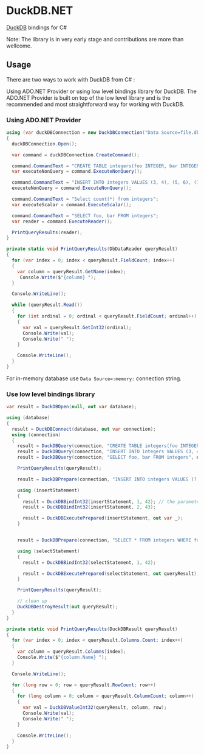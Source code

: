 # DuckDB.NET

[DuckDB](https://duckdb.org/) bindings for C#

Note: The library is in very early stage and contributions are more than wellcome.

## Usage

There are two ways to work with DuckDB from C# :

Using ADO.NET Provider or using low level bindings library for DuckDB. The ADO.NET Provider is built on top of the low level library and is the recommended and most straightforward way for working with DuckDB.

### Using ADO.NET Provider

```cs
using (var duckDBConnection = new DuckDBConnection("Data Source=file.db"))
{
  duckDBConnection.Open();

  var command = duckDBConnection.CreateCommand();

  command.CommandText = "CREATE TABLE integers(foo INTEGER, bar INTEGER);";
  var executeNonQuery = command.ExecuteNonQuery();

  command.CommandText = "INSERT INTO integers VALUES (3, 4), (5, 6), (7, 8);";
  executeNonQuery = command.ExecuteNonQuery();

  command.CommandText = "Select count(*) from integers";
  var executeScalar = command.ExecuteScalar();

  command.CommandText = "SELECT foo, bar FROM integers";
  var reader = command.ExecuteReader();

  PrintQueryResults(reader);
}

private static void PrintQueryResults(DbDataReader queryResult)
{
  for (var index = 0; index < queryResult.FieldCount; index++)
  {
    var column = queryResult.GetName(index);
     Console.Write($"{column} ");
  }

  Console.WriteLine();

  while (queryResult.Read())
  {
    for (int ordinal = 0; ordinal < queryResult.FieldCount; ordinal++)
    {
      var val = queryResult.GetInt32(ordinal);
      Console.Write(val);
      Console.Write(" ");
    }

    Console.WriteLine();
  }
}
```

For in-memory database use `Data Source=:memory:` connection string.

### Use low level bindings library

```cs
var result = DuckDBOpen(null, out var database);

using (database)
{
  result = DuckDBConnect(database, out var connection);
  using (connection)
  {
    result = DuckDBQuery(connection, "CREATE TABLE integers(foo INTEGER, bar INTEGER);", out var queryResult);
    result = DuckDBQuery(connection, "INSERT INTO integers VALUES (3, 4), (5, 6), (7, 8);", out queryResult);
    result = DuckDBQuery(connection, "SELECT foo, bar FROM integers", out queryResult);

    PrintQueryResults(queryResult);

    result = DuckDBPrepare(connection, "INSERT INTO integers VALUES (?, ?)", out var insertStatement);

    using (insertStatement)
    {
      result = DuckDBBindInt32(insertStatement, 1, 42); // the parameter index starts counting at 1!
      result = DuckDBBindInt32(insertStatement, 2, 43);

      result = DuckDBExecutePrepared(insertStatement, out var _);
    }


    result = DuckDBPrepare(connection, "SELECT * FROM integers WHERE foo = ?", out var selectStatement);

    using (selectStatement)
    {
      result = DuckDBBindInt32(selectStatement, 1, 42);

      result = DuckDBExecutePrepared(selectStatement, out queryResult);
    }

    PrintQueryResults(queryResult);

    // clean up
    DuckDBDestroyResult(out queryResult);
  }
}

private static void PrintQueryResults(DuckDBResult queryResult)
{
  for (var index = 0; index < queryResult.Columns.Count; index++)
  {
    var column = queryResult.Columns[index];
    Console.Write($"{column.Name} ");
  }

  Console.WriteLine();

  for (long row = 0; row < queryResult.RowCount; row++)
  {
    for (long column = 0; column < queryResult.ColumnCount; column++)
    {
      var val = DuckDBValueInt32(queryResult, column, row);
      Console.Write(val);
      Console.Write(" ");
    }

    Console.WriteLine();
  }
}

```
